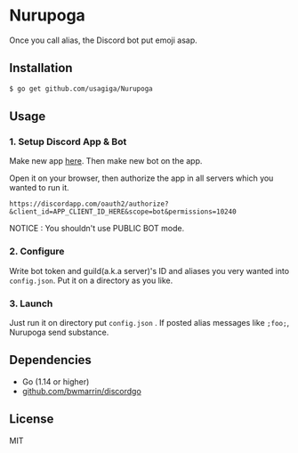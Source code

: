 # Nurupoga

Once you call alias, the Discord bot put emoji asap.


## Installation

```sh
$ go get github.com/usagiga/Nurupoga
```


## Usage

### 1. Setup Discord App & Bot

Make new app [here](https://discordapp.com/developers/applications).
Then make new bot on the app.

Open it on your browser, then authorize the app in all servers which you wanted to run it.

```
https://discordapp.com/oauth2/authorize?&client_id=APP_CLIENT_ID_HERE&scope=bot&permissions=10240
```

NOTICE : You shouldn't use PUBLIC BOT mode.


### 2. Configure

Write bot token and guild(a.k.a server)'s ID and aliases you very wanted into `config.json`.
Put it on a directory as you like.


### 3. Launch

Just run it on directory put `config.json` .
If posted alias messages like `;foo;`, Nurupoga send substance.


## Dependencies

- Go (1.14 or higher)
- [github.com/bwmarrin/discordgo](https://github.com/bwmarrin/discordgo)


## License

MIT
